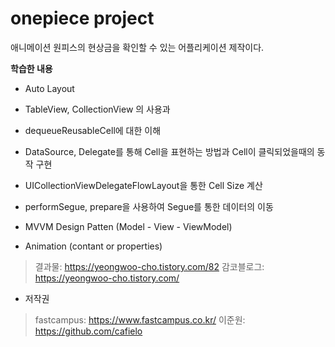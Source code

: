 # onepiece project #

애니메이션 원피스의 현상금을 확인할 수 있는 어플리케이션 제작이다.



**학습한 내용**

* Auto Layout

* TableView, CollectionView 의 사용과 
* dequeueReusableCell에 대한 이해
* DataSource, Delegate를 통해 Cell을 표현하는 방법과 Cell이 클릭되었을때의 동작 구현
* UICollectionViewDelegateFlowLayout을 통한 Cell Size 계산

* performSegue, prepare을 사용하여 Segue를 통한 데이터의 이동

* MVVM Design Patten (Model - View - ViewModel)

* Animation (contant or properties)


> 결과물: https://yeongwoo-cho.tistory.com/82
> 감코블로그: https://yeongwoo-cho.tistory.com/


* 저작권
> fastcampus: https://www.fastcampus.co.kr/
> 이준원: https://github.com/cafielo

